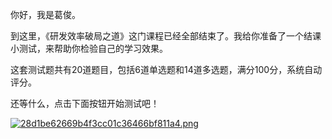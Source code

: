 你好，我是葛俊。

到这里，《研发效率破局之道》这门课程已经全部结束了。我给你准备了一个结课小测试，来帮助你检验自己的学习效果。

这套测试题共有20道题目，包括6道单选题和14道多选题，满分100分，系统自动评分。

还等什么，点击下面按钮开始测试吧！

[![28d1be62669b4f3cc01c36466bf811a4.png][]][28d1be62669b4f3cc01c36466bf811a4.png 1]


[28d1be62669b4f3cc01c36466bf811a4.png]: https://static001.geekbang.org/resource/image/28/a4/28d1be62669b4f3cc01c36466bf811a4.png
[28d1be62669b4f3cc01c36466bf811a4.png 1]: http://time.geekbang.org/quiz/intro?act_id=133&exam_id=287

